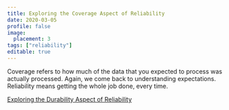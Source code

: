 ```yaml
---
title: Exploring the Coverage Aspect of Reliability
date: 2020-03-05
profile: false
image:
  placement: 3
tags: ["reliability"]
editable: true
---
```


Coverage refers to how much of the data that you expected to process was
actually processed. Again, we come back to understanding expectations.
Reliability means getting the whole job done, every time.

[Exploring the Durability Aspect of Reliability](/post/exploring-the-durability-aspect-of-reliability/)